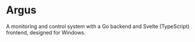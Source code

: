 # Argus

A monitoring and control system with a Go backend and Svelte (TypeScript) frontend, designed for Windows.

